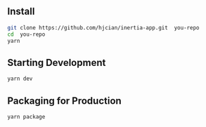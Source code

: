 ## Install
```bash
git clone https://github.com/hjcian/inertia-app.git  you-repo
cd  you-repo
yarn
```

## Starting Development
```bash
yarn dev
```

## Packaging for Production
```bash
yarn package
```

